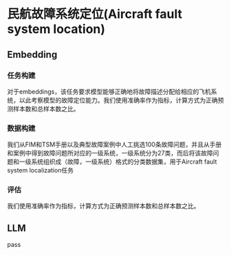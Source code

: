 # 民航故障系统定位(Aircraft fault system location)

## Embedding
### 任务构建
对于embeddings，该任务要求模型能够正确地将故障描述分配给相应的飞机系统，以此考察模型的故障定位能力。我们使用准确率作为指标，计算方式为正确预测样本数和总样本数之比。
### 数据构建
我们从FIM和TSM手册以及典型故障案例中人工挑选100条故障问题，并且从手册和案例中得到故障问题所对应的一级系统，一级系统分为27类，而后将该故障问题和一级系统组织成（故障，一级系统）格式的分类数据集，用于Aircraft fault system localization任务
### 评估
我们使用准确率作为指标，计算方式为正确预测样本数和总样本数之比。

## LLM
pass

